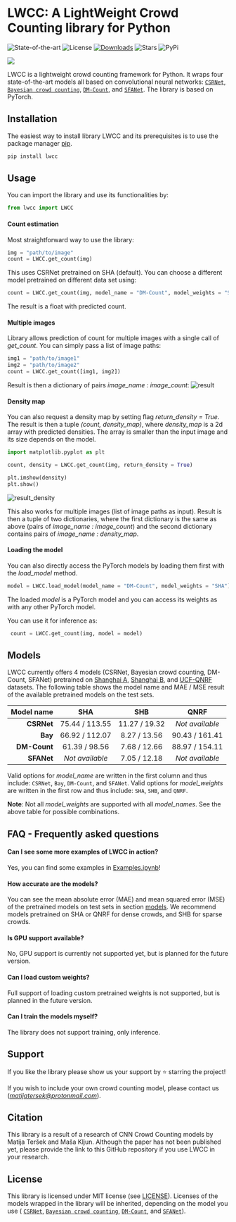 # LWCC: A LightWeight Crowd Counting library for Python

![State-of-the-art](https://img.shields.io/badge/state-of%20the%20art-orange) ![License](https://img.shields.io/github/license/tersekmatija/lwcc?label=license)  [![Downloads](https://pepy.tech/badge/lwcc)](https://pepy.tech/project/lwcc) ![Stars](https://img.shields.io/github/stars/tersekmatija/lwcc) ![PyPi](https://img.shields.io/pypi/v/lwcc?color=pink)

![](https://raw.githubusercontent.com/tersekmatija/lwcc/master/imgs/lwcc_header_gif.gif)


LWCC is a lightweight crowd counting framework for Python. It wraps four state-of-the-art models all based on convolutional neural networks: [`CSRNet`](https://github.com/leeyeehoo/CSRNet-pytorch), [`Bayesian crowd counting`](https://github.com/ZhihengCV/Bayesian-Crowd-Counting), [`DM-Count`](https://github.com/cvlab-stonybrook/DM-Count), and [`SFANet`](https://github.com/pxq0312/SFANet-crowd-counting). The library is based on PyTorch.

## Installation

The easiest way to install library LWCC and its prerequisites is to use the package manager [pip](https://pip.pypa.io/en/stable/). 

```python
pip install lwcc
```

## Usage
You can import the library and use its functionalities by:

```python
from lwcc import LWCC
```
#### Count estimation
Most straightforward way to use the library:
```python
img = "path/to/image"
count = LWCC.get_count(img)
```
This uses CSRNet pretrained on SHA (default). You can choose a different model pretrained on different data set using:
```python
count = LWCC.get_count(img, model_name = "DM-Count", model_weights = "SHB")
```
The result is a float with predicted count.

#### Multiple images
Library allows prediction of count for multiple images with a single call of *get_count*.
You can simply pass a list of image paths:

```python
img1 = "path/to/image1"
img2 = "path/to/image2"
count = LWCC.get_count([img1, img2])
```

Result is then a dictionary of pairs *image_name : image_count*:
![result](https://raw.githubusercontent.com/tersekmatija/lwcc/master/imgs/result.png)

#### Density map
You can also request a density map by setting flag *return_density = True*. The result is then a tuple *(count, density_map)*, where *density_map* is a 2d array with predicted densities. The array is smaller than the input image and its size depends on the model. 

```python
import matplotlib.pyplot as plt

count, density = LWCC.get_count(img, return_density = True)

plt.imshow(density)
plt.show()
```
![result_density](https://raw.githubusercontent.com/tersekmatija/lwcc/master/imgs/result_density.png)

This also works for multiple images (list of image paths as input). Result is then a tuple of two dictionaries, where the first dictionary is the same as above (pairs of *image_name : image_count*) and the second dictionary contains pairs of *image_name : density_map*.

#### Loading the model
You can also directly access the PyTorch models by loading them first with the *load_model* method. 
```python
model = LWCC.load_model(model_name = "DM-Count", model_weights = "SHA")
```
The loaded *model* is a PyTorch model and you can access its weights as with any other PyTorch model.

You can use it for inference as: 
```python
 count = LWCC.get_count(img, model = model)
```

## Models

LWCC currently offers 4 models (CSRNet, Bayesian crowd counting, DM-Count, SFANet) pretrained on [Shanghai A](https://ieeexplore.ieee.org/document/7780439), [Shanghai B](https://ieeexplore.ieee.org/document/7780439), and [UCF-QNRF](https://www.crcv.ucf.edu/data/ucf-qnrf/) datasets. The following table shows the model name and MAE / MSE result of the available pretrained models on the test sets. 

|   Model name |      SHA       |      SHB      |      QNRF       |
| -----------: | :------------: | :-----------: | :-------------: |
|   **CSRNet** | 75.44 / 113.55 | 11.27 / 19.32 | *Not available* |
|      **Bay** | 66.92 / 112.07 | 8.27 / 13.56  | 90.43 / 161.41  |
| **DM-Count** | 61.39 / 98.56  | 7.68 / 12.66  | 88.97 / 154.11  |
|   **SFANet** |*Not available* | 7.05 / 12.18  | *Not available* |

Valid options for *model_name* are written in the first column and thus include: `CSRNet`, `Bay`, `DM-Count`, and `SFANet`.
Valid options for *model_weights* are written in the first row and thus include: `SHA`, `SHB`,  and `QNRF`.

**Note**: Not all *model_weights* are supported with all *model_names*. See the above table for possible combinations.

## FAQ - Frequently asked questions

#### Can I see some more examples of LWCC in action?
Yes, you can find some examples in [Examples.ipynb](https://github.com/tersekmatija/lwcc/blob/master/tests/Examples.ipynb)!

#### How accurate are the models?

You can see the mean absolute error (MAE) and mean squared error (MSE) of the pretrained models on test sets in section [models](#models). We recommend models pretrained on SHA or QNRF for dense crowds, and SHB for sparse crowds.

#### Is GPU support available?
No, GPU support is currently not supported yet, but is planned for the future version.

#### Can I load custom weights?
Full support of loading custom pretrained weights is not supported, but is planned in the future version.

#### Can I train the models myself?
The library does not support training, only inference.

## Support
If you like the library please show us your support by ⭐️ starring the project!

If you wish to include your own crowd counting model, please contact us (*matijatersek@protonmail.com*).

## Citation
This library is a result of a research of CNN Crowd Counting models by Matija Teršek and Maša Kljun. Although the paper has not been published yet, please provide the link to this GitHub repository if you use LWCC in your research.

## License
This library is licensed under MIT license (see [LICENSE](https://github.com/tersekmatija/lwcc/blob/master/LICENSE)). Licenses of the models wrapped in the library will be inherited, depending on the model you use ( [`CSRNet`](https://github.com/leeyeehoo/CSRNet-pytorch), [`Bayesian crowd counting`](https://github.com/ZhihengCV/Bayesian-Crowd-Counting), [`DM-Count`](https://github.com/cvlab-stonybrook/DM-Count), and [`SFANet`](https://github.com/pxq0312/SFANet-crowd-counting)).


